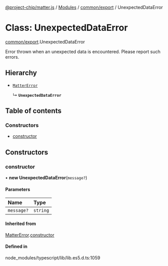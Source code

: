 [@project-chip/matter.js](../README.md) / [Modules](../modules.md) / [common/export](../modules/common_export.md) / UnexpectedDataError

# Class: UnexpectedDataError

[common/export](../modules/common_export.md).UnexpectedDataError

Error thrown when an unexpected data is encountered. Please report such errors.

## Hierarchy

- [`MatterError`](common_export.MatterError.md)

  ↳ **`UnexpectedDataError`**

## Table of contents

### Constructors

- [constructor](common_export.UnexpectedDataError.md#constructor)

## Constructors

### constructor

• **new UnexpectedDataError**(`message?`)

#### Parameters

| Name | Type |
| :------ | :------ |
| `message?` | `string` |

#### Inherited from

[MatterError](common_export.MatterError.md).[constructor](common_export.MatterError.md#constructor)

#### Defined in

node_modules/typescript/lib/lib.es5.d.ts:1059
